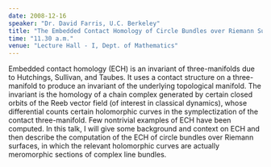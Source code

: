 ```yaml
---
date: 2008-12-16
speaker: "Dr. David Farris, U.C. Berkeley"
title: "The Embedded Contact Homology of Circle Bundles over Riemann Surfaces"
time: "11.30 a.m."
venue: "Lecture Hall - I, Dept. of Mathematics"
---
```

Embedded contact homology (ECH) is an invariant of
three-manifolds due to Hutchings, Sullivan, and Taubes.  It uses a contact
structure on a three-manifold to produce an invariant of the underlying
topological manifold.  The invariant is the homology of a chain complex
generated by certain closed orbits of the Reeb vector field (of interest
in classical dynamics), whose differential counts certain holomorphic
curves in the symplectization of the contact
three-manifold.  Few nontrivial examples of ECH have been computed. In
this talk, I will give some background and context on ECH and then
describe the computation of the ECH of circle bundles over Riemann
surfaces, in which the relevant holomorphic curves are actually
meromorphic sections of complex line bundles.
